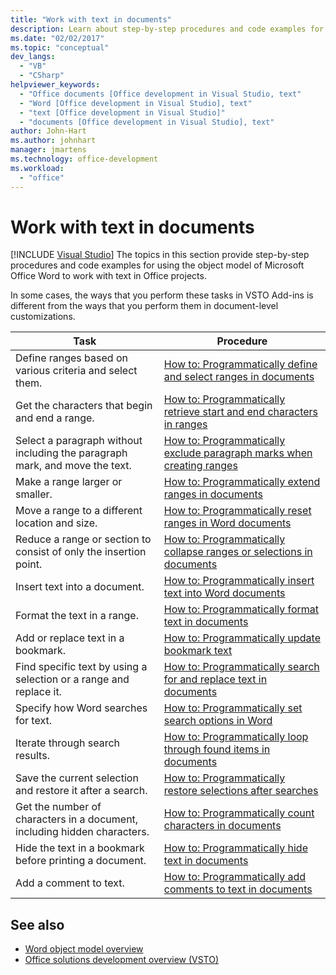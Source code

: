 ```yaml
---
title: "Work with text in documents"
description: Learn about step-by-step procedures and code examples for using the object model of Microsoft Word to work with text in Office projects.
ms.date: "02/02/2017"
ms.topic: "conceptual"
dev_langs:
  - "VB"
  - "CSharp"
helpviewer_keywords:
  - "Office documents [Office development in Visual Studio, text"
  - "Word [Office development in Visual Studio], text"
  - "text [Office development in Visual Studio]"
  - "documents [Office development in Visual Studio], text"
author: John-Hart
ms.author: johnhart
manager: jmartens
ms.technology: office-development
ms.workload:
  - "office"
---
```

# Work with text in documents

 [!INCLUDE [Visual Studio](~/includes/applies-to-version/vs-windows-only.md)]
  The topics in this section provide step-by-step procedures and code examples for using the object model of Microsoft Office Word to work with text in Office projects.

 In some cases, the ways that you perform these tasks in VSTO Add-ins is different from the ways that you perform them in document-level customizations.

|Task|Procedure|
|----------|---------------|
|Define ranges based on various criteria and select them.|[How to: Programmatically define and select ranges in documents](../vsto/how-to-programmatically-define-and-select-ranges-in-documents.md)|
|Get the characters that begin and end a range.|[How to: Programmatically retrieve start and end characters in ranges](../vsto/how-to-programmatically-retrieve-start-and-end-characters-in-ranges.md)|
|Select a paragraph without including the paragraph mark, and move the text.|[How to: Programmatically exclude paragraph marks when creating ranges](../vsto/how-to-programmatically-exclude-paragraph-marks-when-creating-ranges.md)|
|Make a range larger or smaller.|[How to: Programmatically extend ranges in documents](../vsto/how-to-programmatically-extend-ranges-in-documents.md)|
|Move a range to a different location and size.|[How to: Programmatically reset ranges in Word documents](../vsto/how-to-programmatically-reset-ranges-in-word-documents.md)|
|Reduce a range or section to consist of only the insertion point.|[How to: Programmatically collapse ranges or selections in documents](../vsto/how-to-programmatically-collapse-ranges-or-selections-in-documents.md)|
|Insert text into a document.|[How to: Programmatically insert text into Word documents](../vsto/how-to-programmatically-insert-text-into-word-documents.md)|
|Format the text in a range.|[How to: Programmatically format text in documents](../vsto/how-to-programmatically-format-text-in-documents.md)|
|Add or replace text in a bookmark.|[How to: Programmatically update bookmark text](../vsto/how-to-programmatically-update-bookmark-text.md)|
|Find specific text by using a selection or a range and replace it.|[How to: Programmatically search for and replace text in documents](../vsto/how-to-programmatically-search-for-and-replace-text-in-documents.md)|
|Specify how Word searches for text.|[How to: Programmatically set search options in Word](../vsto/how-to-programmatically-set-search-options-in-word.md)|
|Iterate through search results.|[How to: Programmatically loop through found items in documents](../vsto/how-to-programmatically-loop-through-found-items-in-documents.md)|
|Save the current selection and restore it after a search.|[How to: Programmatically restore selections after searches](../vsto/how-to-programmatically-restore-selections-after-searches.md)|
|Get the number of characters in a document, including hidden characters.|[How to: Programmatically count characters in documents](../vsto/how-to-programmatically-count-characters-in-documents.md)|
|Hide the text in a bookmark before printing a document.|[How to: Programmatically hide text in documents](../vsto/how-to-programmatically-hide-text-in-documents.md)|
|Add a comment to text.|[How to: Programmatically add comments to text in documents](../vsto/how-to-programmatically-add-comments-to-text-in-documents.md)|

## See also
- [Word object model overview](../vsto/word-object-model-overview.md)
- [Office solutions development overview &#40;VSTO&#41;](../vsto/office-solutions-development-overview-vsto.md)
